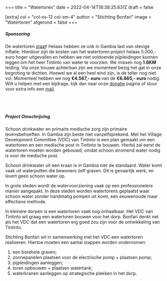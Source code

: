 +++
title = "Watertoren"
date = 2022-04-14T18:38:25.831Z
draft = false

[extra]
col = "col-xs-12 col-sm-4"
author = "Stichting Bonfari"
image = "Watertoren"
afgerond = false
+++
<h5>Sponsoring</h5>
De watertoren <a href="https://photos.google.com/share/AF1QipOaWK7cCmcizuFcsiqG959FBT94xwU1Fa4uyoBjGV_zr3K-HVteOwQQRAuFYZmh5Q?key=OHZsNU9GanMycXJ0MHlQU2tvUTZ5Zk5SUXFmakJn">staat</a>! Helaas hebben ze ook in Gambia last van stevige inflatie. Hierdoor zijn de kosten van het watertoren project helaas 5.000,- euro hoger uitgevallen en hebben we niet voldoende pijpleidingen kunnen leggen om het heel Tintinto van water te voorzien. We missen nog <b> 1.6KM </b> leiding. Via onze trouwe achterban zijn we momenteel bezig het gat in onze begroting te dichten. Hoewel we al een heel eind zijn, is de teller nog niet vol. Momenteel hebben we nog <b> €4.567,- euro </b> van de <b> €6.865,- euro </b> nodig. Wilt u helpen met een bijdrage, kijk dan naar onze  <a href="https://www.bonfari.nl">donatie</a> pagina of stuur voor extra info een  <a href="mailto:info@bonfari.nl">mail</a>.
<br>
<br>
<div id="progressbar">
    <div style="color:white; text-align: right"> €2.298,-</div>
</div>
<br>
<h5>Project Omschrijving</h5>
Schoon drinkwater en primaire medische zorg zijn primaire levensbehoeften. In Gambia zijn beide niet vanzelfsprekend. Met het Village Development Committee (VDC) van Tintinto is een plan gemaakt om een watertoren en een medische post in Tintinto te bouwen. Hierbij zal eerst de watertoren moeten worden gebouwd, omdat schoon stromend water nodig is voor de medische post.

Schoon drinkwater uit een kraan is in Gambia niet de standaard. Water komt vaak uit waterputten die bewoners zelf graven. Dit is gevaarlijk werk, en levert geen schoon water op.

In grote steden wordt de watervoorziening vaak op een professionelere manier aangepakt. In deze steden worden watertorens geplaatst waar schoon water zonder handmatig pompen uit komt, een eeuwenoude maar effectieve methode.

In kleinere dorpen is een watertoren vaak nog onhaalbaar. Het VDC van Tintinto wil graag een watertoren bouwen voor het dorp. Bonfari denkt net als het VDC dat een watertoren erg goed zou zijn voor de ontwikkeling van Tintinto.

Stichting Bonfari wil in samenwerking met het VDC een watertoren realiseren. Hiertoe moeten een aantal stappen worden ondernomen:

1. een borehole graven;
2. zonnepanelen plaatsen voor de electrische pomp + plaatsen pomp;
3. pijpleidingen aanleggen;
4. toren opbouwen + plaatsen watertank;
5. waterkranen aanleggen op strategische plekken in het dorp.

